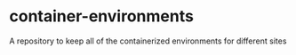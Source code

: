 # container-environments
A repository to keep all of the containerized environments for different sites
